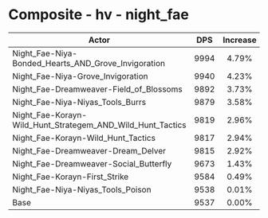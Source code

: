 # Composite - hv - night_fae
| Actor | DPS | Increase |
|---|:---:|:---:|
|Night_Fae-Niya-Bonded_Hearts_AND_Grove_Invigoration|9994|4.79%|
|Night_Fae-Niya-Grove_Invigoration|9940|4.23%|
|Night_Fae-Dreamweaver-Field_of_Blossoms|9892|3.73%|
|Night_Fae-Niya-Niyas_Tools_Burrs|9879|3.58%|
|Night_Fae-Korayn-Wild_Hunt_Strategem_AND_Wild_Hunt_Tactics|9819|2.96%|
|Night_Fae-Korayn-Wild_Hunt_Tactics|9817|2.94%|
|Night_Fae-Dreamweaver-Dream_Delver|9815|2.92%|
|Night_Fae-Dreamweaver-Social_Butterfly|9673|1.43%|
|Night_Fae-Korayn-First_Strike|9584|0.49%|
|Night_Fae-Niya-Niyas_Tools_Poison|9538|0.01%|
|Base|9537|0.00%|
